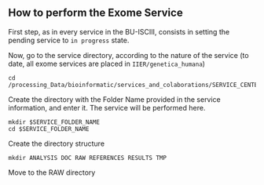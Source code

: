 ## How to perform the Exome Service

First step, as in every service in the BU-ISCIII, consists in setting the pending service to `in progress` state.

Now, go to the service directory, according to the nature of the service (to date, all exome services are placed in `IIER/genetica_humana`)
```
cd /processing_Data/bioinformatic/services_and_colaborations/SERVICE_CENTER/AREA
```
Create the directory with the Folder Name provided in the service information, and enter it. The service will be performed here.

```
mkdir $SERVICE_FOLDER_NAME
cd $SERVICE_FOLDER_NAME
```
Create the directory structure
```
mkdir ANALYSIS DOC RAW REFERENCES RESULTS TMP 
```
Move to the RAW directory